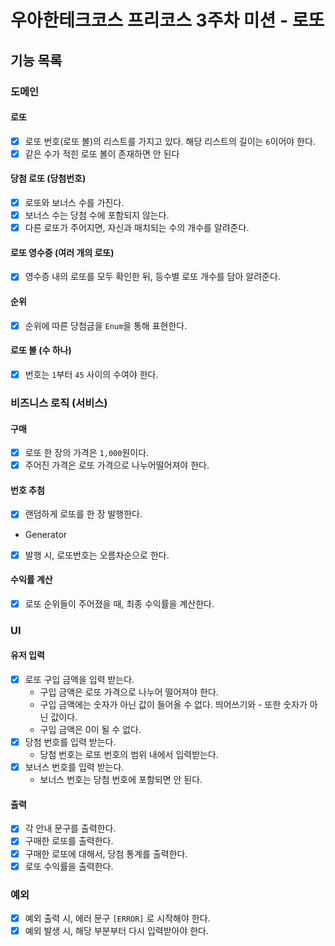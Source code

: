 # 우아한테크코스 프리코스 3주차 미션 - 로또

## 기능 목록

### 도메인

#### 로또

- [x] 로또 번호(로또 볼)의 리스트를 가지고 있다. 해당 리스트의 길이는 `6`이어야 한다.
- [x] 같은 수가 적힌 로또 볼이 존재하면 안 된다

#### 당첨 로또 (당첨번호)

- [x] 로또와 보너스 수를 가진다.
- [x] 보너스 수는 당첨 수에 포함되지 않는다.
- [x] 다른 로또가 주어지면, 자신과 매치되는 수의 개수를 알려준다.

#### 로또 영수증 (여러 개의 로또)

- [x] 영수증 내의 로또를 모두 확인한 뒤, 등수별 로또 개수를 담아 알려준다.

#### 순위

- [x] 순위에 따른 당첨금을 `Enum`을 통해 표현한다.

#### 로또 볼 (수 하나)

- [x] 번호는 `1`부터 `45` 사이의 수여야 한다.

### 비즈니스 로직 (서비스)

#### 구매

- [x] 로또 한 장의 가격은 `1,000`원이다.
- [x] 주어진 가격은 로또 가격으로 나누어떨어져야 한다.

#### 번호 추첨

- [x] 랜덤하게 로또를 한 장 발행한다.


- Generator
- [x] 발행 시, 로또번호는 오름차순으로 한다.

#### 수익률 계산

- [x] 로또 순위들이 주어졌을 때, 최종 수익률을 계산한다.

### UI

#### 유저 입력

- [x] 로또 구입 금액을 입력 받는다.
  - 구입 금액은 로또 가격으로 나누어 떨어져야 한다.
  - 구입 금액에는 숫자가 아닌 값이 들어올 수 없다. 띄어쓰기와 - 또한 숫자가 아닌 값이다.
  - 구입 금액은 0이 될 수 없다.
- [x] 당첨 번호를 입력 받는다.
  - 당첨 번호는 로또 번호의 범위 내에서 입력받는다.
- [x] 보너스 번호를 입력 받는다.
  - 보너스 번호는 당첨 번호에 포함되면 안 된다.

#### 출력

- [x] 각 안내 문구를 출력한다.
- [x] 구매한 로또를 출력한다.
- [x] 구매한 로또에 대해서, 당첨 통계를 출력한다.
- [x] 로또 수익률을 출력한다.

### 예외

- [x] 예외 출력 시, 에러 문구 `[ERROR]` 로 시작해야 한다.
- [x] 예외 발생 시, 해당 부분부터 다시 입력받아야 한다.
